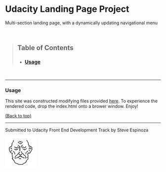 # Udacity Landing Page Project

Multi-section landing page, with a dynamically updating navigational menu

<br>

> ## Table of Contents
>
> - ### [Usage](#usage)

<br>

---

### Usage

This site was constructed modifying files provided [here](https://github.com/udacity/fend/tree/refresh-2019/projects/landing-page). To experience the rendered code, drop the index.html onto a brower window. Enjoy!

[(Back to top)](#table-of-contents)

---

Submitted to Udacity Front End Development Track by Steve Espinoza

![](/img/sleepinghead_100px.gif "Dreamer")
